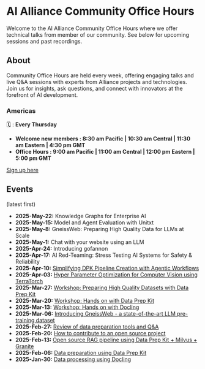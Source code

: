 # AI Alliance Community Office Hours

Welcome to the AI Alliance Community Office Hours where we offer technical talks from member of our community. See below for upcoming sessions and past recordings. 

<!-- <img src="assets/qrcode_the-ai-alliance.github.io.png" width="400px"> -->

## About

Community Office Hours are held every week, offering engaging talks and live Q&A sessions with experts from Alliance projects and technologies. Join us for insights, ask questions, and connect with innovators at the forefront of AI development.

###  Americas

🗓️ : **Every Thursday**  
- **Welcome new members : 8:30 am Pacific | 10:30 am Central | 11:30 am Eastern | 4:30 pm GMT**
- **Office Hours : 9:00 am Pacific | 11:00 am Central | 12:00 pm Eastern | 5:00 pm GMT**

[Sign up here](https://events.thealliance.ai/ai-alliance-office-hours) 

## Events

(latest first)

- **2025-May-22:** Knowledge Graphs for Enterprise AI
- **2025-May-15:** Model and Agent Evaluation with Unitxt
- **2025-May-8:** GneissWeb: Preparing High Quality Data for LLMs at Scale
- **2025-May-1:** Chat with your website using an LLM
- **2025-Apr-24:** Introducing gofannon
- **2025-Apr-17:** AI Red-Teaming: Stress Testing AI Systems for Safety & Reliability
- **2025-Apr-10:** [Simplifying DPK Pipeline Creation with Agentic Workflows](2025-04-10__dpk-pipeline-with-agentic-workflows.md)
- **2025-Apr-03:** [Hyper Parameter Optimization for Computer Vision using TerraTorch](2025-04-03__terratorch.md)
- **2025-Mar-27:** [Workshop: Preparing High Quality Datasets with Data Prep Kit](2025-03-27__high-quality-dataset-with-dpk.md)
- **2025-Mar-20:** [Workshop: Hands on with Data Prep Kit](2025-03-20__data-prep-kit-hands-on.md)
- **2025-Mar-13:** [Workshop: Hands on with Docling](2025-03-13__docling-hands-on.md)
- **2025-Mar-06:** [Introducing GneissWeb -  a state-of-the-art LLM pre-training dataset](2025-03-06__gneissweb.md)
- **2025-Feb-27:** [Review of data preparation tools and Q&A](2025-02-27__data-prep-review.md)
- **2025-Feb-20:** [How to contribute to an open source project](2025-02-20__contributing-open-source.md)
- **2025-Feb-13:** [Open source RAG pipeline using Data Prep Kit + Milvus + Granite](2025-02-13__RAG-dataprepkit-milvus-granite.md)
- **2025-Feb-06:** [Data preparation using Data Prep Kit](2025-02-06__data-prep-kit.md)
- **2025-Jan-30:** [Data processing using Docling](2025-01-30__docling.md)
